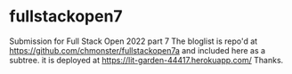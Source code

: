 # fullstackopen7
Submission for Full Stack Open 2022 part 7
The bloglist is repo'd at https://github.com/chmonster/fullstackopen7a and included here as a subtree.  it is deployed at https://lit-garden-44417.herokuapp.com/
Thanks.

